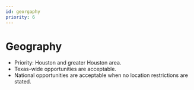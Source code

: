 ```yaml
---
id: georgaphy
priority: 6
---
```

# Geography

- Priority: Houston and greater Houston area.
- Texas-wide opportunities are acceptable.
- National opportunities are acceptable when no location restrictions are stated.
